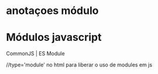 # anotaçoes módulo

# Módulos javascript
CommonJS | ES Module

//type='module' no html para liberar o uso de modules em js